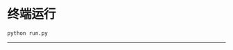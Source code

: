 # 终端运行

```shell
python run.py
```
*********************************************************************************************************************************************************************************************************************************************************************************************************************************************************************************************************************************************************************************************************************************************************************************************************************************************************************************************************************************************************************************************